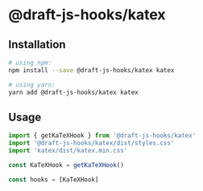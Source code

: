 # @draft-js-hooks/katex

## Installation

```sh
# using npm:
npm install --save @draft-js-hooks/katex katex

# using yarn:
yarn add @draft-js-hooks/katex katex
```

## Usage

```js
import { getKaTeXHook } from '@draft-js-hooks/katex'
import '@draft-js-hooks/katex/dist/styles.css'
import 'katex/dist/katex.min.css'

const KaTeXHook = getKaTeXHook()

const hooks = [KaTeXHook]
```
